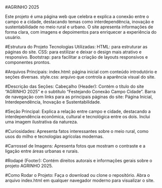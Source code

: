 #AGRINHO 2025

Este projeto é uma página web que celebra e explica a conexão entre o campo e a cidade, destacando temas como interdependência, inovação e sustentabilidade no meio rural e urbano. O site apresenta informações de forma clara, com imagens e depoimentos para enriquecer a experiência do usuário.

#Estrutura do Projeto
Tecnologias Utilizadas:
HTML: para estruturar as páginas do site.
CSS: para estilizar e deixar o design mais atrativo e responsivo.
Bootstrap: para facilitar a criação de layouts responsivos e componentes prontos.

#Arquivos Principais:
index.html: página inicial com conteúdo introdutório e seções diversas.
style.css: arquivo que controla a aparência visual do site.

#Descrição das Seções:
Cabeçalho (Header):
Contém o título do site “AGRINHO 2025” e o subtítulo “Festejando Conexão Campo Cidade”.
Barra de navegação com links para as principais páginas do site: Página Inicial, Interdependência, Inovação e Sustentabilidade.

#Seção Principal:
Explica a relação entre campo e cidade, destacando a interdependência econômica, cultural e tecnológica entre os dois.
Inclui uma imagem ilustrativa da natureza.

#Curiosidades:
Apresenta fatos interessantes sobre o meio rural, como usos do milho e tecnologias agrícolas modernas.

#Carrossel de Imagens:
Apresenta fotos que mostram o contraste e a ligação entre áreas urbanas e rurais.

#Rodapé (Footer):
Contém direitos autorais e informações gerais sobre o projeto AGRINHO 2025.

#Como Rodar o Projeto:
Faça o download ou clone o repositório.
Abra o arquivo index.html em qualquer navegador moderno para visualizar o site.
